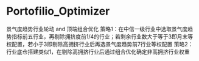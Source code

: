 # Portofilio_Optimizer
景气度趋势行业轮动 and 顶端组合优化
策略1：在中信一级行业中选取景气度趋势指标前五行业，再剔除拥挤度前1/4的行业；若剩余行业数大于等于3即月末等权配置，若小于3即剔除高拥挤行业后再选景气度趋势前7行业等权配置
策略2：行业底仓搭建类似1，在剔除高拥挤行业后通过组合优化确定非高拥挤行业权重

